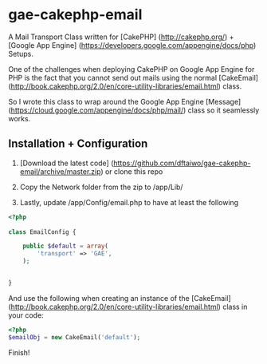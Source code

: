 # gae-cakephp-email

A Mail Transport Class written for [CakePHP] (http://cakephp.org/) + [Google App Engine] (https://developers.google.com/appengine/docs/php) Setups.

One of the challenges when deploying CakePHP on Google App Engine for PHP 
is the fact that you cannot send out mails using the normal [CakeEmail] (http://book.cakephp.org/2.0/en/core-utility-libraries/email.html) class.

So I wrote this class to wrap around the Google App Engine [Message] (https://cloud.google.com/appengine/docs/php/mail/) class so it seamlessly works.

## Installation + Configuration

1. [Download the latest code] (https://github.com/dftaiwo/gae-cakephp-email/archive/master.zip) or clone this repo

2. Copy the Network folder from the zip to /app/Lib/

3. Lastly, update /app/Config/email.php to have at least the following

```php
<?php
 
class EmailConfig {

	public $default = array(
		'transport' => 'GAE',
	);

	 
}

```
And use the following when creating an instance of the [CakeEmail] (http://book.cakephp.org/2.0/en/core-utility-libraries/email.html) class in your code:

```php
<?php
$emailObj = new CakeEmail('default');

```


Finish!